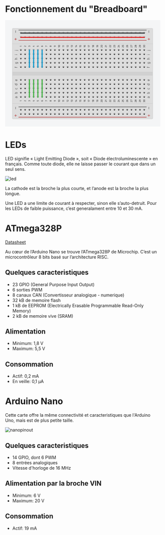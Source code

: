 # Fonctionnement du "Breadboard"

![fritzing](https://github.com/liamjack/AtelierArduino/raw/master/breadboard.png)

# LEDs

LED signifie « Light Emitting Diode », soit « Diode électroluminescente » en français. Comme toute diode, elle ne laisse passer le courant que dans un seul sens.

![led](https://upload.wikimedia.org/wikipedia/commons/thumb/5/52/%2B-_of_LED_2.svg/800px-%2B-_of_LED_2.svg.png)

La cathode est la broche la plus courte, et l’anode est la broche la plus longue.

Une LED a une limite de courant à respecter, sinon elle s’auto-detruit. Pour les LEDs de faible puissance, c’est generalament entre 10 et 30 mA.

# ATmega328P

[Datasheet](http://ww1.microchip.com/downloads/en/DeviceDoc/ATmega48A-PA-88A-PA-168A-PA-328-P-DS-DS40002061A.pdf)

Au cœur de l’Arduino Nano se trouve l’ATmega328P de Microchip. C’est un microcontrôleur 8 bits basé sur l’architecture RISC.

## Quelques caracteristiques

* 23 GPIO (General Purpose Input Output)
* 6 sorties PWM
* 8 canaux CAN (Convertisseur analogique - numerique)
* 32 kB de memoire flash
* 1 kB de EEPROM (Electrically Erasable Programmable Read-Only Memory)
* 2 kB de memoire vive (SRAM)

## Alimentation

* Minimum: 1,8 V
* Maximum: 5,5 V

## Consommation

* Actif: 0,2 mA
* En veille: 0,1 µA

# Arduino Nano

Cette carte offre la même connectivité et caracteristiques que l'Arduino Uno, mais est de plus petite taille.

![nanopinout](http://www.pighixxx.net/wp-content/uploads/2014/11/nano.png)

## Quelques caracteristiques

* 14 GPIO, dont 6 PWM
* 8 entrées analogiques
* Vitesse d'horloge de 16 MHz

## Alimentation par la broche VIN

* Minimum: 6 V
* Maximum: 20 V

## Consommation

* Actif: 19 mA